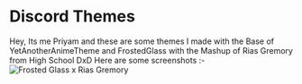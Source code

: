 # Discord Themes
Hey, Its me Priyam and these are some themes I made with the Base of YetAnotherAnimeTheme and FrostedGlass with the Mashup of Rias Gremory from High School DxD
Here are some screenshots :- 
![Frosted Glass x Rias Gremory](https://imgur.com/2mFYgwz.jpg)
